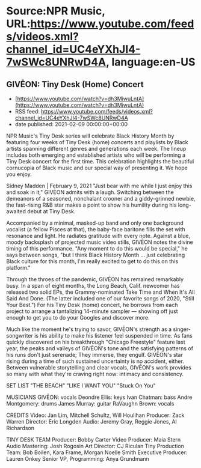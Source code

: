 # Source:NPR Music, URL:https://www.youtube.com/feeds/videos.xml?channel_id=UC4eYXhJI4-7wSWc8UNRwD4A, language:en-US

## GIVĒON: Tiny Desk (Home) Concert
 - [https://www.youtube.com/watch?v=dh3MiwuLntA](https://www.youtube.com/watch?v=dh3MiwuLntA)
 - RSS feed: https://www.youtube.com/feeds/videos.xml?channel_id=UC4eYXhJI4-7wSWc8UNRwD4A
 - date published: 2021-02-09 00:00:00+00:00

NPR Music's Tiny Desk series will celebrate Black History Month by featuring four weeks of Tiny Desk (home) concerts and playlists by Black artists spanning different genres and generations each week. The lineup includes both emerging and established artists who will be performing a Tiny Desk concert for the first time. This celebration highlights the beautiful cornucopia of Black music and our special way of presenting it. We hope you enjoy.

Sidney Madden | February 9, 2021
"Just bear with me while I just enjoy this and soak in it," GIVĒON admits with a laugh. Switching between the demeanors of a seasoned, nonchalant crooner and a giddy-grinned newbie, the fast-rising R&B star makes a point to show his humility during his long-awaited debut at Tiny Desk.

Accompanied by a minimal, masked-up band and only one background vocalist (a fellow Pisces at that), the baby-face baritone fills the set with resonance and light. He radiates gratitude with every note. Against a blue, moody backsplash of projected music video stills, GIVĒON notes the divine timing of this performance. "Any moment to do this would be special," he says between songs, "but I think Black History Month ... just celebrating Black culture for this month, I'm really excited to get to do this on this platform."

Through the throes of the pandemic, GIVĒON has remained remarkably busy. In a span of eight months, the Long Beach, Calif. newcomer has released two solid EPs, the Grammy-nominated Take Time and When It's All Said And Done. (The latter included one of our favorite songs of 2020, "Still Your Best.") For his Tiny Desk (home) concert, he borrows from each project to arrange a tantalizing 14-minute sampler — showing off just enough to get you to do your Googles and discover more.

Much like the moment he's trying to savor, GIVĒON's strength as a singer-songwriter is his ability to make his listener feel suspended in time. As fans quickly discovered on his breakthrough "Chicago Freestyle" feature last year, the peaks and valleys of GIVĒON's tone and the satisfying patterns of his runs don't just serenade; They immerse, they engulf. GIVĒON's star rising during a time of such sustained uncertainty is no accident, either. Between vulnerable storytelling and clear vocals, GIVĒON's work provides so many with what they're craving right now: intimacy and consistency.

SET LIST
"THE BEACH"
"LIKE I WANT YOU"
"Stuck On You"

MUSICIANS
GIVĒON: vocals
Deondre Ellis: keys
Ivan Chatman: bass
Andre Montgomery: drums
James Murray: guitar
RaVaughn Brown: vocals

CREDITS
Video: Jan Lim, Mitchell Schultz, Will Houlihan
Producer: Zack Warren
Director: Eric Longden
Audio: Jeremy Gray, Reggie Jones, Al Richardson

TINY DESK TEAM
Producer: Bobby Carter
Video Producer: Maia Stern
Audio Mastering: Josh Rogosin
Art Director: CJ Riculan
Tiny Production Team: Bob Boilen, Kara Frame, Morgan Noelle Smith
Executive Producer: Lauren Onkey
Senior VP, Programming: Anya Grundmann

